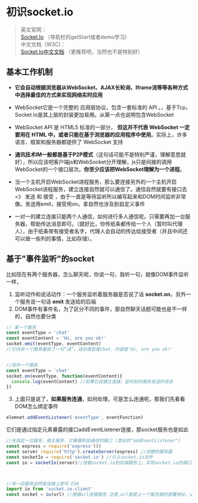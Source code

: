 # 初识socket.io

> 英文官网：    
[Socket.Io](https://socket.io/) （导航栏的getStart或者demo学习）    
中文文档（W3C)：    
[Socket.Io中文文档](https://www.w3cschool.cn/socket/) （更推荐吧，当然也不是特别好）

## 基本工作机制
- **它会自动根据浏览器从WebSocket、AJAX长轮询、Iframe流等等各种方式中选择最佳的方式来实现网络实时应用**

- WebSocket它是一个完整的 应用层协议，包含一套标准的 API 。，基于Tcp，Socket.Io是其上层的封装更加易用。从第一点也说明包含WebSocket

- WebSocket API 是 HTML5 标准的一部分， **但这并不代表 WebSocket 一定要用在 HTML 中，或者只能在基于浏览器的应用程序中使用**。实际上，许多语言、框架和服务器都提供了 WebSocket 支持

- **通讯技术IM一般都是基于P2P模式**（这句话可能不是特别严谨，理解意思就好），所以应该吧客户端js和WebSocket分开理解，js只是间接的调用WebSocket的一个接口层次。**你至少应该把WebSocket理解为一个进程**。

- 当一个主机开启WebSocket进程服务，那么要连接另外的一个主机开启WebSocket进程服务，建立连接自然就可以通信了。通信自然就要有接口去 =》 发送 和 接受 ，由于一直是等待监听所以编写起来和DOM时间监听非常像。发送用emit，接受用on。拿自然也涉及到自定义事件

- 一对一的建立连接只能两个人通信，如何进行多人通信呢。只需要再加一台服务器，帮助传达消息即可。（就好比，你传纸条都传给一个人（暂时叫代理人），由于纸条带有接受者名字，代理人会自动的传达给接受者（并且中间还可以做一些列的事情，比如存储）。

## 基于"事件监听"的socket
比如现在有两个服务器，怎么聊天呢，你说一句，我听一句，就像DOM事件监听一样，
1. 监听动作和说话动作：一个服务监听着服务器是否说了话 **socket.on**，另外一个服务说一句话 **emit** 发送给的后端
2. DOM事件有事件名，为了区分不同的事件，那自然聊天话题可能也是不一样的，自然也要分类
```javascript
// 某一个服务
const eventType = 'chat'
const eventContent = 'Hi, are you ok!'
socket.emit(eventType, eventContent)
//它向另一个服务器说了一句“话”，话的类型是chat，内容是'Hi, are you ok!'


//另外一个服务
const eventType = 'chat'
socket.on(eventType, function(eventContent){
  console.log(eventContent) //如果已经建立连接，监听别的服务发送的消息
})
```

3. 上面只是说了，**如果服务连通**，如何处理，可是怎么连通呢，那我们先看看DOM怎么绑定事件
```javascript
elemnet.addEventListener('eventType', eventFunction)
```
它们是通过指定元素暴露的接口addEventListener连接，那socket服务也是如此
```javascript
//先指定一位服务，做主服务，它暴露和他通信的接口 (类似的"addEventListener")
const express = require('express')()
const server require('http').createServer(express) //创建的服务器
const socketIo = require('socket.io') //引入socket.io文件
const io = socketIo(server)//挂载socket.io到后端服务上，实现socket.io的接口挂载开启



//另一位服务自然是连接上即可 ES6
import io from 'socket.io-client'
const socket = io(url) //根据url连接服务 注意,url就是上一个服务器的部署地址，url有默认值
``` 